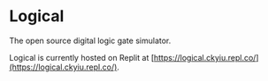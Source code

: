 # Logical

The open source digital logic gate simulator.

Logical is currently hosted on Replit at [https://logical.ckyiu.repl.co/](https://logical.ckyiu.repl.co/).

